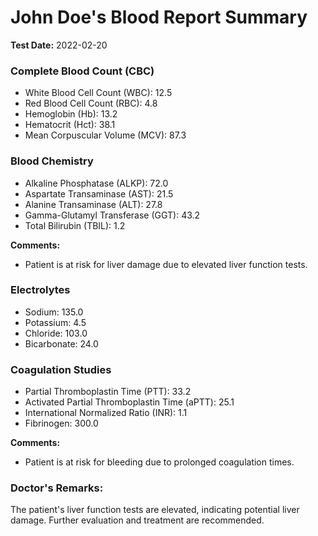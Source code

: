 **John Doe's Blood Report Summary**
=============================

**Test Date:** 2022-02-20

### Complete Blood Count (CBC)

* White Blood Cell Count (WBC): 12.5
* Red Blood Cell Count (RBC): 4.8
* Hemoglobin (Hb): 13.2
* Hematocrit (Hct): 38.1
* Mean Corpuscular Volume (MCV): 87.3

### Blood Chemistry

* Alkaline Phosphatase (ALKP): 72.0
* Aspartate Transaminase (AST): 21.5
* Alanine Transaminase (ALT): 27.8
* Gamma-Glutamyl Transferase (GGT): 43.2
* Total Bilirubin (TBIL): 1.2

**Comments:**

* Patient is at risk for liver damage due to elevated liver function tests.

### Electrolytes

* Sodium: 135.0
* Potassium: 4.5
* Chloride: 103.0
* Bicarbonate: 24.0

### Coagulation Studies

* Partial Thromboplastin Time (PTT): 33.2
* Activated Partial Thromboplastin Time (aPTT): 25.1
* International Normalized Ratio (INR): 1.1
* Fibrinogen: 300.0

**Comments:**

* Patient is at risk for bleeding due to prolonged coagulation times.

### Doctor's Remarks:

The patient's liver function tests are elevated, indicating potential liver damage. Further evaluation and treatment are recommended.